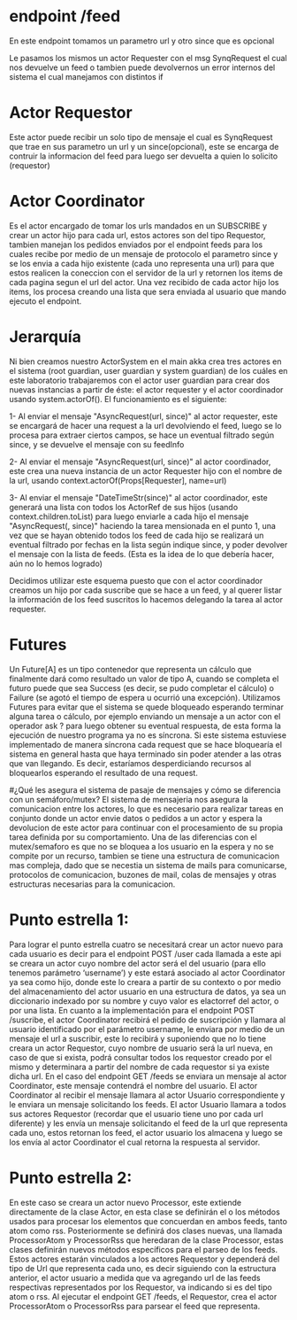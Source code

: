 # endpoint /feed 

En este endpoint tomamos un parametro url y otro since que es opcional

Le pasamos los mismos un actor Requester con el msg SynqRequest el cual nos devuelve un feed o tambien puede devolvernos un error internos del sistema el cual manejamos con distintos if 

# Actor Requestor  

Este actor puede recibir un solo tipo de mensaje el cual es SynqRequest que trae en sus parametro un url y un since(opcional), este se encarga de contruir la informacion del feed para luego ser devuelta a quien lo solicito (requestor)

# Actor Coordinator
Es el actor encargado de tomar los urls mandados en un SUBSCRIBE y crear un actor hijo para cada url, estos 
actores son del tipo Requestor, tambien manejan los pedidos enviados por el endpoint feeds para los cuales
recibe por medio de un mensaje de protocolo el parametro since y se los envia a cada hijo existente (cada uno
representa una url) para que estos realicen la coneccion con el servidor de la url y retornen los items de cada
pagina segun el url del actor. Una vez recibido de cada actor hijo los items, los procesa creando una lista que
sera enviada al usuario que mando ejecuto el endpoint.

# Jerarquía

Ni bien creamos nuestro ActorSystem en el main akka crea tres actores en el sistema (root guardian, user guardian y system guardian) de los cuáles en este laboratorio trabajaremos con el actor user guardian para crear dos nuevas instancias a partir de éste: el actor requester y el actor coordinador usando system.actorOf().
El funcionamiento es el siguiente:

1- Al enviar el mensaje "AsyncRequest(url, since)" al actor requester, este se encargará de hacer una request a la url devolviendo el feed, luego se lo procesa para extraer ciertos campos, se hace un eventual filtrado según since, y se devuelve el mensaje con su feedInfo

2- Al enviar el mensaje "AsyncRequest(url, since)" al actor coordinador, este crea una nueva instancia de un actor Requester hijo con el nombre de la url, usando context.actorOf(Props[Requester], name=url)

3- Al enviar el mensaje "DateTimeStr(since)" al actor coordinador, este generará una lista con todos los ActorRef de sus hijos (usando context.children.toList) para luego enviarle a cada hijo el mensaje "AsyncRequest(<nombre del actor>, since)" haciendo la tarea mensionada en el punto 1, una vez que se hayan obtenido todos los feed de cada hijo se realizará un eventual filtrado por fechas en la lista según indique since, y poder devolver el mensaje con la lista de feeds. (Esta es la idea de lo que debería hacer, aún no lo hemos logrado)

Decidimos utilizar este esquema puesto que con el actor coordinador creamos un hijo por cada suscribe que se hace a un feed, y al querer listar la información de los feed suscritos lo hacemos delegando la tarea al actor requester.

# Futures
Un Future[A] es un tipo contenedor que representa un cálculo que finalmente dará como resultado un valor de tipo A, cuando se completa el futuro puede que sea Success (es decir, se pudo completar el cálculo) o Failure (se agotó el tiempo de espera u ocurrió una excepción).
Utilizamos Futures para evitar que el sistema se quede bloqueado esperando terminar alguna tarea o cálculo, por ejemplo enviando un mensaje a un actor con el operador ask ? para luego obtener su eventual respuesta, de esta forma la ejecución de nuestro programa ya no es síncrona.
Si este sistema estuviese implementado de manera síncrona cada request que se hace bloquearía el sistema en general hasta que haya terminado sin poder atender a las otras que van llegando. Es decir, estaríamos desperdiciando recursos al bloquearlos esperando el resultado de una request.

#¿Qué les asegura el sistema de pasaje de mensajes y cómo se diferencia con un semáforo/mutex?
 El sistema de mensajeria nos asegura la comunicacion entre los actores, lo que es necesario
 para realizar tareas en conjunto donde un actor envie datos o pedidos a un actor y espera la devolucion de 
 este actor para continuar con el procesamiento de su propia tarea definida por su comportamiento.
 Una de las diferencias con el mutex/semaforo es que no se bloquea a los usuario en la espera y no se compite
 por un recurso, tambien se tiene una estructura de comunicacion mas compleja, dado que se necestia un sistema
 de mails para comunicarse, protocolos de comunicacion, buzones de mail, colas de mensajes y otras estructuras
 necesarias para la comunicacion.

# Punto estrella 1:
Para lograr el punto estrella cuatro se necesitará crear un actor nuevo para cada usuario
es decir para el endpoint  POST /user cada llamada a este api se creara un actor cuyo nombre
del actor será el del usuario (para ello tenemos parámetro ‘username’) y este estará asociado al actor
Coordinator ya sea como hijo, donde este lo creara a partir de su contexto o por medio del almacenamiento
del actor usuario en una estructura de datos, ya sea un diccionario indexado por su nombre y cuyo valor
es elactorref del actor, o por una lista. En cuanto a la implementación para el endpoint POST /suscribe,
el actor Coordinator recibirá el pedido de suscripción y llamara al usuario identificado por el parámetro
username, le enviara por medio de un mensaje el url a suscribir, este lo recibirá y suponiendo que no lo
tiene creara un actor Requestor, cuyo nombre de usuario será la url nueva, en caso de que si exista, podrá 
consultar todos los requestor creado por el mismo y determinara a partir del nombre de cada
requestor si ya existe dicha url.
En el caso del endpoint  GET /feeds se enviara un mensaje al actor Coordinator, este mensaje
contendrá el nombre del usuario. El actor Coordinator al recibir el mensaje llamara al actor
Usuario correspondiente y le enviara un mensaje solicitando los feeds. El actor Usuario llamara
a todos sus actores Requestor (recordar que el usuario tiene uno por cada url diferente) y les 
envía un mensaje solicitando el feed de la url que representa cada uno, estos retornan los feed,
el actor usuario los almacena y luego se los envía al actor Coordinator el cual retorna la respuesta
al servidor.

# Punto estrella 2:
En este caso se creara un actor nuevo Processor, este extiende directamente de la clase Actor, en esta clase se definirán el o los métodos usados para procesar los elementos que concuerdan en
ambos feeds, tanto atom como rss. Posteriormente se definirá dos clases nuevas, una llamada
ProcessorAtom y ProcessorRss que heredaran de la clase Processor, estas clases definirán
nuevos métodos específicos para el parseo de los feeds. Estos actores estarán vinculados a los 
actores Requestor y dependerá del tipo de Url que representa cada uno, es decir siguiendo con
la estructura anterior, el actor usuario a medida que va agregando url de las feeds respectivas
representados por los Requestor, va indicando si es del tipo atom o rss. Al ejecutar el endpoint
GET /feeds, el Requestor, crea el actor ProcessorAtom o ProcessorRss para parsear el feed que 
representa.
